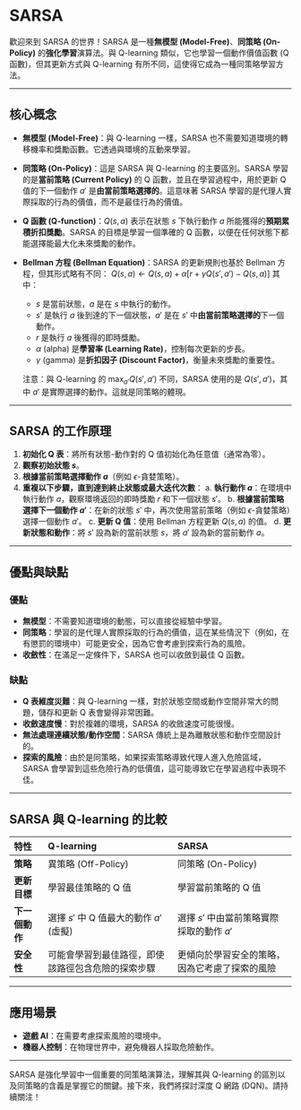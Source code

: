 # SARSA

歡迎來到 SARSA 的世界！SARSA 是一種**無模型 (Model-Free)**、**同策略 (On-Policy)** 的**強化學習**演算法。與 Q-learning 類似，它也學習一個動作價值函數 (Q 函數)，但其更新方式與 Q-learning 有所不同，這使得它成為一種同策略學習方法。

---

## 核心概念

*   **無模型 (Model-Free)**：與 Q-learning 一樣，SARSA 也不需要知道環境的轉移機率和獎勵函數。它透過與環境的互動來學習。
*   **同策略 (On-Policy)**：這是 SARSA 與 Q-learning 的主要區別。SARSA 學習的是**當前策略 (Current Policy)** 的 Q 函數，並且在學習過程中，用於更新 Q 值的下一個動作 $a'$ 是**由當前策略選擇的**。這意味著 SARSA 學習的是代理人實際採取的行為的價值，而不是最佳行為的價值。
*   **Q 函數 (Q-function)**：$Q(s, a)$ 表示在狀態 $s$ 下執行動作 $a$ 所能獲得的**預期累積折扣獎勵**。SARSA 的目標是學習一個準確的 Q 函數，以便在任何狀態下都能選擇能最大化未來獎勵的動作。
*   **Bellman 方程 (Bellman Equation)**：SARSA 的更新規則也基於 Bellman 方程，但其形式略有不同：
    $Q(s, a) \leftarrow Q(s, a) + \alpha [r + \gamma Q(s', a') - Q(s, a)]$
    其中：
    *   $s$ 是當前狀態，$a$ 是在 $s$ 中執行的動作。
    *   $s'$ 是執行 $a$ 後到達的下一個狀態，$a'$ 是在 $s'$ 中**由當前策略選擇的**下一個動作。
    *   $r$ 是執行 $a$ 後獲得的即時獎勵。
    *   $\alpha$ (alpha) 是**學習率 (Learning Rate)**，控制每次更新的步長。
    *   $\gamma$ (gamma) 是**折扣因子 (Discount Factor)**，衡量未來獎勵的重要性。

    注意：與 Q-learning 的 $\max_{a'} Q(s', a')$ 不同，SARSA 使用的是 $Q(s', a')$，其中 $a'$ 是實際選擇的動作。這就是同策略的體現。

---

## SARSA 的工作原理

1.  **初始化 Q 表**：將所有狀態-動作對的 Q 值初始化為任意值（通常為零）。
2.  **觀察初始狀態 $s$**。
3.  **根據當前策略選擇動作 $a$**（例如 $\epsilon$-貪婪策略）。
4.  **重複以下步驟，直到達到終止狀態或最大迭代次數**：
    a.  **執行動作 $a$**：在環境中執行動作 $a$，觀察環境返回的即時獎勵 $r$ 和下一個狀態 $s'$。
    b.  **根據當前策略選擇下一個動作 $a'$**：在新的狀態 $s'$ 中，再次使用當前策略（例如 $\epsilon$-貪婪策略）選擇一個動作 $a'$。
    c.  **更新 Q 值**：使用 Bellman 方程更新 $Q(s, a)$ 的值。
    d.  **更新狀態和動作**：將 $s'$ 設為新的當前狀態 $s$，將 $a'$ 設為新的當前動作 $a$。

---

## 優點與缺點

### 優點

*   **無模型**：不需要知道環境的動態，可以直接從經驗中學習。
*   **同策略**：學習的是代理人實際採取的行為的價值，這在某些情況下（例如，在有懲罰的環境中）可能更安全，因為它會考慮到探索行為的風險。
*   **收斂性**：在滿足一定條件下，SARSA 也可以收斂到最佳 Q 函數。

### 缺點

*   **Q 表維度災難**：與 Q-learning 一樣，對於狀態空間或動作空間非常大的問題，儲存和更新 Q 表會變得非常困難。
*   **收斂速度慢**：對於複雜的環境，SARSA 的收斂速度可能很慢。
*   **無法處理連續狀態/動作空間**：SARSA 傳統上是為離散狀態和動作空間設計的。
*   **探索的風險**：由於是同策略，如果探索策略導致代理人進入危險區域，SARSA 會學習到這些危險行為的低價值，這可能導致它在學習過程中表現不佳。

---

## SARSA 與 Q-learning 的比較

| 特性         | Q-learning                                | SARSA                                     |
| :----------- | :---------------------------------------- | :---------------------------------------- |
| **策略**     | 異策略 (Off-Policy)                       | 同策略 (On-Policy)                        |
| **更新目標** | 學習最佳策略的 Q 值                       | 學習當前策略的 Q 值                       |
| **下一個動作** | 選擇 $s'$ 中 Q 值最大的動作 $a'$ (虛擬) | 選擇 $s'$ 中由當前策略實際採取的動作 $a'$ |
| **安全性**   | 可能會學習到最佳路徑，即使該路徑包含危險的探索步驟 | 更傾向於學習安全的策略，因為它考慮了探索的風險 |

---

## 應用場景

*   **遊戲 AI**：在需要考慮探索風險的環境中。
*   **機器人控制**：在物理世界中，避免機器人採取危險動作。

---

SARSA 是強化學習中一個重要的同策略演算法，理解其與 Q-learning 的區別以及同策略的含義是掌握它的關鍵。接下來，我們將探討深度 Q 網路 (DQN)。請持續關注！
